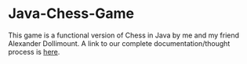 # Java-Chess-Game
This game is a functional version of Chess in Java by me and my friend Alexander Dollimount.
A link to our complete documentation/thought process is [here](https://docs.google.com/presentation/d/1lddTpQ9SLM2KYYg1c1bzOtPhnxh7JlyH/edit?usp=sharing&ouid=114132831843916633131&rtpof=true&sd=true).
